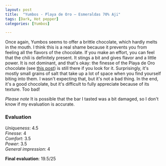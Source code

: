 ```yaml
---
layout: post
title:  "Yumbos - Playa de Oro – Esmeraldas 70% Aji"
tags: [Dark, Hot pepper] 
categories: [Yumbos]

---
```



Once again, Yumbos seems to offer a brittle chocolate, which hardly melts in the mouth. I think this is a real shame because it prevents you from feeling all the flavors of the chocolate.
If you make an effort, you can feel that the chili is definitely present. It stings a bit and gives flavor and a little power. It is not dominant, and that's okay: the finesse of the Playa de Oro chocolate (see [this post](/en/2021/12/29/yumbos-playaoro-esmeraldas-70-puro.html)) is still there if you look for it. Surprisingly, it's mostly small grains of salt that take up a lot of space when you find yourself biting into them. I wasn't expecting that, but it's not a bad thing.
In the end, it's a good chocolate, but it's difficult to fully appreciate because of its texture. Too bad!

*Please note* It is possible that the bar I tasted was a bit damaged, so I don't know if my evaluation is accurate.


### Evaluation

_Uniqueness_: 4.5  
_Finesse_: 4  
_Comfort_: 3.5  
_Power_: 3.5  
_General impression_: 4

**Final evaluation**: 19.5/25
